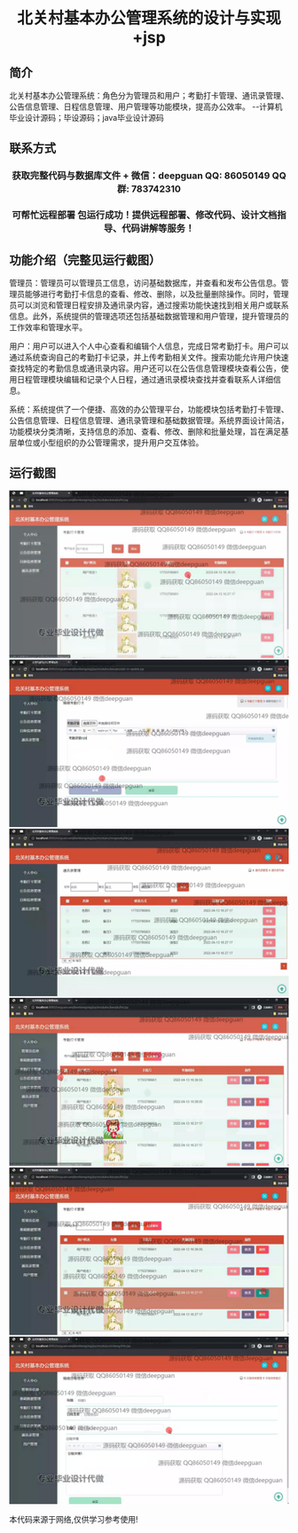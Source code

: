 <p><h1 align="center">北关村基本办公管理系统的设计与实现+jsp</h1></p>

## 简介
北关村基本办公管理系统：角色分为管理员和用户；考勤打卡管理、通讯录管理、公告信息管理、日程信息管理、用户管理等功能模块，提高办公效率。    --计算机毕业设计源码；毕设源码；java毕业设计源码


## 联系方式
<p><h3 align="center">获取完整代码与数据库文件 + 微信：deepguan QQ: 86050149 QQ群: 783742310</h3></p>
<p><h3 align="center">可帮忙远程部署 包运行成功！提供远程部署、修改代码、设计文档指导、代码讲解等服务！</h3></p>

## 功能介绍（完整见运行截图）
管理员：管理员可以管理员工信息，访问基础数据库，并查看和发布公告信息。管理员能够进行考勤打卡信息的查看、修改、删除，以及批量删除操作。同时，管理员可以浏览和管理日程安排及通讯录内容，通过搜索功能快速找到相关用户或联系信息。此外，系统提供的管理选项还包括基础数据管理和用户管理，提升管理员的工作效率和管理水平。

用户：用户可以进入个人中心查看和编辑个人信息，完成日常考勤打卡。用户可以通过系统查询自己的考勤打卡记录，并上传考勤相关文件。搜索功能允许用户快速查找特定的考勤信息或通讯录内容。用户还可以在公告信息管理模块查看公告，使用日程管理模块编辑和记录个人日程，通过通讯录模块查找并查看联系人详细信息。

系统：系统提供了一个便捷、高效的办公管理平台，功能模块包括考勤打卡管理、公告信息管理、日程信息管理、通讯录管理和基础数据管理。系统界面设计简洁，功能模块分类清晰，支持信息的添加、查看、修改、删除和批量处理，旨在满足基层单位或小型组织的办公管理需求，提升用户交互体验。


## 运行截图
![](img/001.jpg)
![](img/002.jpg)
![](img/003.jpg)
![](img/004.jpg)
![](img/005.jpg)
![](img/006.jpg)

<p>本代码来源于网络,仅供学习参考使用!</p>
